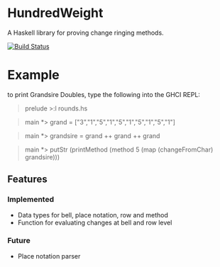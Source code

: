 # HundredWeight
A Haskell library for proving change ringing methods.

[![Build Status](https://travis-ci.org/cathxrsis/changes.svg?branch=master)](https://travis-ci.org/cathxrsis/changes)

# Example
to print Grandsire Doubles, type the following into the GHCI REPL:

> prelude >:l rounds.hs

> main *> grand = ["3","1","5","1","5","1","5","1","5","1"]

> main *> grandsire = grand ++ grand ++ grand

> main *> putStr (printMethod (method 5 (map (changeFromChar) grandsire)))


## Features

### Implemented
- Data types for bell, place notation, row and method
- Function for evaluating changes at bell and row level
### Future
- Place notation parser
